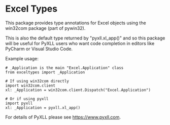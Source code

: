 # Excel Types

This package provides type annotations for Excel objects using
the win32com package (part of pywin32).

This is also the default type returned by "pyxll.xl_app()" and
so this package will be useful for PyXLL users who want code
completion in editors like PyCharm or Visual Studio Code.

Example usage:

    # _Application is the main "Excel.Application" class
    from exceltypes import _Application

    # If using win32com directly
    import win32com.client
    xl: _Application = win32com.client.Dispatch("Excel.Application")

    # Or if using pyxll
    import pyxll
    xl: _Application = pyxll.xl_app()
    
For details of PyXLL please see https://www.pyxll.com.

